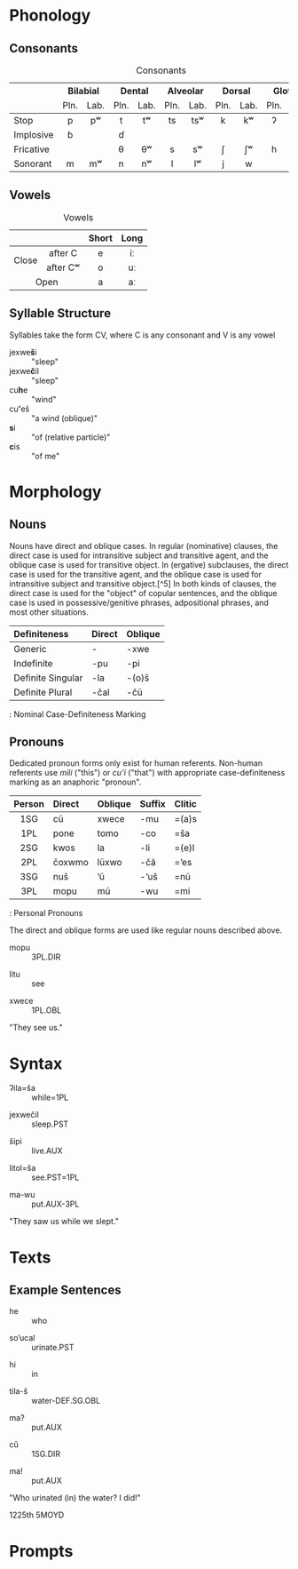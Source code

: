 
# Phonology

## Consonants

<table>
<caption>Consonants</caption>
<thead>
<tr class="header">
    <th></th>
    <th colspan="2" style="text-align: center;">Bilabial</th>
    <th colspan="2" style="text-align: center;">Dental</th>
    <th colspan="2" style="text-align: center;">Alveolar</th>
    <th colspan="2" style="text-align: center;">Dorsal</th>
    <th colspan="2" style="text-align: center;">Glottal</th>
</tr>
<tr class="header">
    <td></td>
    <td>Pln.</td>
    <td>Lab.</td>
    <td>Pln.</td>
    <td>Lab.</td>
    <td>Pln.</td>
    <td>Lab.</td>
    <td>Pln.</td>
    <td>Lab.</td>
    <td>Pln.</td>
    <td>Lab.</td>
</tr>
</thead>
<tbody>
<tr class="odd">
    <td>Stop</td>
    <td style="text-align: center">p</td>
    <td style="text-align: center">pʷ</td>
    <td style="text-align: center">t</td>
    <td style="text-align: center">tʷ</td>
    <td style="text-align: center">ts</td>
    <td style="text-align: center">tsʷ</td>
    <td style="text-align: center">k</td>
    <td style="text-align: center">kʷ</td>
    <td style="text-align: center">ʔ</td>
    <td style="text-align: center">ʔʷ</td>
</tr>
<tr class="even">
    <td>Implosive</td>
    <td style="text-align: center">ɓ</td>
    <td style="text-align: center"></td>
    <td style="text-align: center">ɗ</td>
    <td style="text-align: center"></td>
    <td style="text-align: center"></td>
    <td style="text-align: center"></td>
    <td style="text-align: center"></td>
    <td style="text-align: center"></td>
    <td style="text-align: center"></td>
    <td style="text-align: center"></td>
</tr>
<tr class="odd">
    <td>Fricative</td>
    <td style="text-align: center"></td>
    <td style="text-align: center"></td>
    <td style="text-align: center">θ</td>
    <td style="text-align: center">θʷ</td>
    <td style="text-align: center">s</td>
    <td style="text-align: center">sʷ</td>
    <td style="text-align: center">ʃ</td>
    <td style="text-align: center">ʃʷ</td>
    <td style="text-align: center">h</td>
    <td style="text-align: center">hʷ</td>
</tr>
<tr class="even">
    <td>Sonorant</td>
    <td style="text-align: center">m</td>
    <td style="text-align: center">mʷ</td>
    <td style="text-align: center">n</td>
    <td style="text-align: center">nʷ</td>
    <td style="text-align: center">l</td>
    <td style="text-align: center">lʷ</td>
    <td style="text-align: center">j</td>
    <td style="text-align: center">w</td>
    <td style="text-align: center"></td>
    <td style="text-align: center"></td>
</tr>
</tbody>
</table>

## Vowels

<table>
<caption>Vowels</caption>
<thead>
<tr class="header">
    <th></th>
    <th></th>
    <th style="text-align: center">Short</th>
    <th style="text-align: center">Long</th>
</tr>
</thead>
<tbody>
<tr class="odd">
    <td rowspan="2" style="text-align: center">Close</td>
    <td style="text-align: center">after C</td>
    <td style="text-align: center">e</td>
    <td style="text-align: center">iː</td>
</tr>
<tr class="even">
    <td style="text-align: center">after Cʷ</td>
    <td style="text-align: center">o</td>
    <td style="text-align: center">uː</td>
</tr>
<tr class="odd">
    <td colspan="2" style="text-align: center">Open</td>
    <td style="text-align: center">a</td>
    <td style="text-align: center">aː</td>
</tr>
</tbody>
</table>

## Syllable Structure

Syllables take the form CV, where C is any consonant and V is any vowel

<div class="comparison col4">
<dt>jexwe<b>š</b>i</dt> <dd>"sleep"</dd>
<dt>jexwe<b>č</b>il</dt> <dd>"sleep"</dd>
<dt>cu<b>h</b>e</dt> <dd>"wind"</dd>
<dt>cu<b>ʼ</b>eš</dt> <dd>"a wind (oblique)"</dd>
<dt><b>s</b>i</dt> <dd>"of (relative particle)"</dd>
<dt><b>c</b>is</dt> <dd>"of me"</dd>
</div>

# Morphology

## Nouns

Nouns have direct and oblique cases.  In regular (nominative) clauses, the direct case is used for intransitive subject and transitive agent, and the oblique case is used for transitive object.  In (ergative) subclauses, the direct case is used for the transitive agent, and the oblique case is used for intransitive subject and transitive object.[^5]  In both kinds of clauses, the direct case is used for the "object" of copular sentences, and the oblique case is used in possessive/genitive phrases, adpositional phrases, and most other situations.

| Definiteness      | Direct | Oblique |
| :---              | :---   | :---    |
| Generic           | -      | -xwe    |
| Indefinite        | -pu    | -pi     |
| Definite Singular | -la    | -(o)š   |
| Definite Plural   | -čal   | -čũ     |
: Nominal Case-Definiteness Marking

## Pronouns

Dedicated pronoun forms only exist for human referents.  Non-human referents use *mili* ("this") or *cuʼi* ("that") with appropriate case-definiteness marking as an anaphoric "pronoun".

| Person | Direct  | Oblique | Suffix | Clitic |
| :---:  | :---    | :---    | :---   | :---   |
| 1SG    | cũ      | xwece   | -mu    | =(a)s  |
| 1PL    | pone    | tomo    | -co    | =ša    |
| 2SG    | kwos    | la      | -li    | =(e)l  |
| 2PL    | čoxwmo  | lũxwo   | -čã    | =ʼes   |
| 3SG    | nuš     | ʼũ      | -ʼuš   | =nũ    |
| 3PL    | mopu    | mũ      | -wu    | =mi    |
: Personal Pronouns

The direct and oblique forms are used like regular nouns described above.

<div class="gloss">
<p class="number"></p>
<div class="interlinear">
<dl> <dt>mopu</dt> <dd><abbr>3PL.DIR</abbr></dd> </dl>
<dl> <dt>litu</dt> <dd>see</dd> </dl>
<dl> <dt>xwece</dt> <dd><abbr>1PL.OBL</abbr></dd> </dl>
</div>
<p class="freetranslation">"They see us."</p>
</div>

# Syntax

<div class="gloss">
<p class="number"></p>
<div class="interlinear">
<dl> <dt>ʔila=ša</dt> <dd>while<abbr>=1PL</abbr></dd> </dl>
<dl> <dt>jexwečil</dt> <dd>sleep<abbr>.PST</abbr></dd> </dl>
<dl> <dt>šipi</dt> <dd>live.<abbr>AUX</abbr></dd> </dl>
<dl> <dt>litol=ša</dt> <dd>see<abbr>.PST=1PL</abbr></dd> </dl>
<dl> <dt>ma-wu</dt> <dd>put.<abbr>AUX-3PL</abbr></dd> </dl>
</div>
<p class="freetranslation">"They saw us while we slept."</p>
</div>

# Texts

## Example Sentences

<div class="gloss">
<p class="number"></p>
<div class="interlinear">
<dl> <dt>he</dt> <dd>who</dd> </dl>
<dl> <dt>soʼucal</dt> <dd>urinate.<abbr>PST</abbr></dd> </dl>
<dl> <dt>hi</dt> <dd>in</dd> </dl>
<dl> <dt>tila-š</dt> <dd>water-<abbr>DEF.SG.OBL</abbr></dd> </dl>
<dl> <dt>ma?</dt> <dd>put.<abbr>AUX</abbr></dd> </dl>
<dl> <dt>cũ</dt> <dd><abbr>1SG.DIR</abbr></dd> </dl>
<dl> <dt>ma!</dt> <dd>put.<abbr>AUX</abbr></dd> </dl>
</div>
<p class="freetranslation">"Who urinated (in) the water? I did!"</p>
<p class="source">1225th 5MOYD</p>
</div>

# Prompts

[^1]: Use two points of articulation you don't use very often - (free choice! anything out of your comfort zone - willing to consider any secondary articulation that patterns as a POA as a separate POA if it makes sense)
